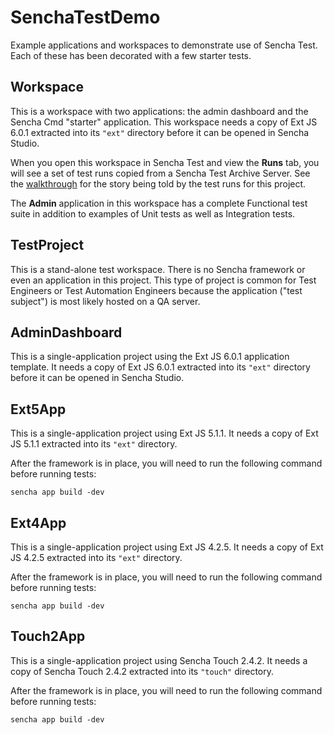 # SenchaTestDemo
Example applications and workspaces to demonstrate use of Sencha Test.  Each of these
has been decorated with a few starter tests.

## Workspace
This is a workspace with two applications: the admin dashboard and the Sencha Cmd
"starter" application. This workspace needs a copy of Ext JS 6.0.1 extracted into its 
`"ext"` directory before it can be opened in Sencha Studio.

When you open this workspace in Sencha Test and view the **Runs** tab, you will see
a set of test runs copied from a Sencha Test Archive Server. See the
[walkthrough](walkthrough/Workspace/Readme.md) for the story being told by the test
runs for this project.

The **Admin** application in this workspace has a complete Functional test suite in
addition to examples of Unit tests as well as Integration tests.

## TestProject
This is a stand-alone test workspace. There is no Sencha framework or even an application
in this project. This type of project is common for Test Engineers or Test Automation
Engineers because the application ("test subject") is most likely hosted on a QA server.

## AdminDashboard
This is a single-application project using the Ext JS 6.0.1 application template. 
It needs a copy of Ext JS 6.0.1 extracted into its `"ext"` directory before it can
be opened in Sencha Studio.

## Ext5App
This is a single-application project using Ext JS 5.1.1. It needs a copy of Ext JS 5.1.1 
extracted into its `"ext"` directory.

After the framework is in place, you will need to run the following command before 
running tests:

    sencha app build -dev

## Ext4App
This is a single-application project using Ext JS 4.2.5. It needs a copy of Ext JS 4.2.5 
extracted into its `"ext"` directory.

After the framework is in place, you will need to run the following command before 
running tests:

    sencha app build -dev

## Touch2App
This is a single-application project using Sencha Touch 2.4.2. It needs a copy of 
Sencha Touch 2.4.2 extracted into its `"touch"` directory.

After the framework is in place, you will need to run the following command before 
running tests:

    sencha app build -dev
